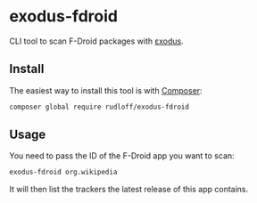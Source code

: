 # exodus-fdroid

CLI tool to scan F-Droid packages with [εxodus](https://exodus-privacy.eu.org/en/).

## Install

The easiest way to install this tool is with [Composer](https://getcomposer.org/):

```bash
composer global require rudloff/exodus-fdroid
```

## Usage

You need to pass the ID of the F-Droid app you want to scan:

```bash
exodus-fdroid org.wikipedia
```

It will then list the trackers the latest release of this app contains.

